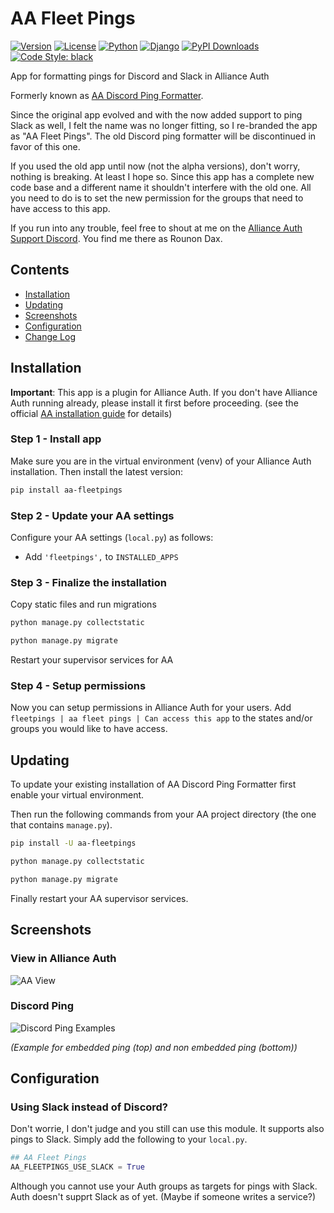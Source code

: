 # AA Fleet Pings

[![Version](https://img.shields.io/pypi/v/aa-fleetpings?label=release)](https://pypi.org/project/aa-fleetpings/)
[![License](https://img.shields.io/badge/license-GPLv3-green)](https://pypi.org/project/aa-fleetpings/)
[![Python](https://img.shields.io/pypi/pyversions/aa-fleetpings)](https://pypi.org/project/aa-fleetpings/)
[![Django](https://img.shields.io/pypi/djversions/aa-fleetpings?label=django)](https://pypi.org/project/aa-fleetpings/)
[![PyPI Downloads](https://img.shields.io/pypi/dm/aa-fleetpings)](https://pypi.org/project/aa-fleetpings/)
[![Code Style: black](https://img.shields.io/badge/code%20style-black-000000.svg)](http://black.readthedocs.io/en/latest/)

App for formatting pings for Discord and Slack in Alliance Auth

Formerly known as [AA Discord Ping Formatter](https://github.com/ppfeufer/aa-discord-ping-formatter).
 
Since the original app evolved and with the now added support to ping Slack as well, 
I felt the name was no longer fitting, so I re-branded the app as "AA Fleet Pings". The old Discord ping 
formatter will be discontinued in favor of this one.

If you used the old app until now (not the alpha versions), don't worry, nothing is breaking. At least I hope so. 
Since this app has a complete new code base and a different name it shouldn't interfere with the old one.
All you need to do is to set the new permission for the groups that need to have access to this app.

If you run into any trouble, feel free to shout at me on the [Alliance Auth Support Discord](https://discord.gg/fjnHAmk). 
You find me there as Rounon Dax.

## Contents

- [Installation](#installation)
- [Updating](#updating)
- [Screenshots](#screenshots)
- [Configuration](#configuration)
- [Change Log](CHANGELOG.md)

## Installation

**Important**: This app is a plugin for Alliance Auth. If you don't have Alliance Auth running already, 
please install it first before proceeding. 
(see the official [AA installation guide](https://allianceauth.readthedocs.io/en/latest/installation/allianceauth.html) for details)

### Step 1 - Install app

Make sure you are in the virtual environment (venv) of your Alliance Auth installation. 
Then install the latest version:

```bash
pip install aa-fleetpings
```

### Step 2 - Update your AA settings

Configure your AA settings (`local.py`) as follows:

- Add `'fleetpings',` to `INSTALLED_APPS`


### Step 3 - Finalize the installation

Copy static files and run migrations

```bash
python manage.py collectstatic
```

```bash
python manage.py migrate
```

Restart your supervisor services for AA

### Step 4 - Setup permissions

Now you can setup permissions in Alliance Auth for your users. 
Add ``fleetpings | aa fleet pings | Can access this app`` to the states and/or 
groups you would like to have access.

## Updating

To update your existing installation of AA Discord Ping Formatter first enable your virtual environment.

Then run the following commands from your AA project directory (the one that contains `manage.py`).

```bash
pip install -U aa-fleetpings
```

```bash
python manage.py collectstatic
```

```bash
python manage.py migrate
```

Finally restart your AA supervisor services.

## Screenshots

### View in Alliance Auth

![AA View](https://raw.githubusercontent.com/ppfeufer/aa-fleetpings/master/fleetpings/docs/aa-view.jpg)

### Discord Ping

![Discord Ping Examples](https://raw.githubusercontent.com/ppfeufer/aa-fleetpings/master/fleetpings/docs/ping-examples.jpg)

_(Example for embedded ping (top) and non embedded ping (bottom))_

## Configuration

### Using Slack instead of Discord?

Don't worrie, I don't judge and you still can use this module. It supports also pings to Slack. 
Simply add the following to your `local.py`. 

```python
## AA Fleet Pings
AA_FLEETPINGS_USE_SLACK = True
```

Although you cannot use your Auth groups as targets for pings with Slack. Auth doesn't supprt Slack as of yet. 
(Maybe if someone writes a service?)
